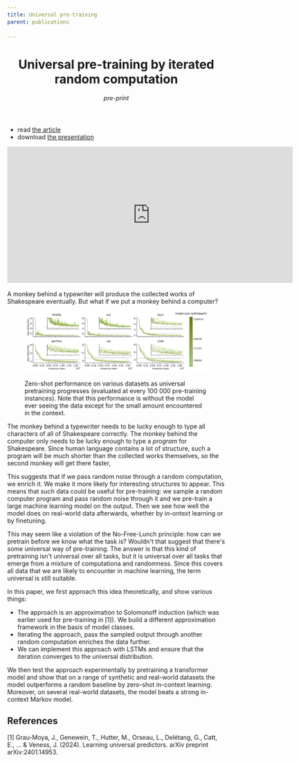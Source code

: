 ```yaml
---
title: Universal pre-training
parent: publications

---
```


<header>
<h1>Universal pre-training by iterated random computation</h1>
<span class="venue"><em>pre-print</em></span>
</header>

<ul class="links">
	<li>read <a href="https://arxiv.org/abs/2506.20057">the article</a></li>
<li>
download <a href="/files/KCLondon.2025.pdf">the presentation</a>
</li>
</ul>

<iframe width="660" height="315" src="https://www.youtube.com/embed/3AYAAb7aW2s?si=OwA41L-XcAmBhkYR" title="YouTube video player" frameborder="0" allow="accelerometer; autoplay; clipboard-write; encrypted-media; gyroscope; picture-in-picture; web-share" referrerpolicy="strict-origin-when-cross-origin" allowfullscreen></iframe>


A monkey behind a typewriter will produce the collected works of Shakespeare eventually. But what if we put a monkey behind a computer? 

<figure class="wide">
	<img  src="/images/up/scaling-tests.svg"/>

<figcaption>
<p>Zero-shot performance on various datasets as universal pretraining progresses (evaluated at every 100 000 pre-training instances). Note that this performance is without the model ever seeing the data except for the small amount encountered in the context.</p>
</figcaption>
</figure>

The monkey behind a typewriter needs to be lucky enough to type all characters of all of Shakespeare correctly. The monkey behind the computer only needs to be lucky enough to type a _program_ for Shakespeare. Since human language contains a lot of structure, such a program will be much shorter than the collected works themselves, so the second monkey will get there faster, 

This suggests that if we pass random noise through a random computation, we enrich it. We make it more likely for interesting structures to appear. This means that such data could be useful for pre-training: we sample a random computer program and pass random noise through it and we pre-train a large machine learning model on the output. Then we see how well the model does on real-world data afterwards, whether by in-ontext learning or by finetuning.

This may seem like a violation of the No-Free-Lunch principle: how can we pretrain before we know what the task is? Wouldn't that suggest that there's some universal way of pre-training. The answer is that this kind of pretraining isn't universal over all tasks, but it is universal over all tasks that emerge from a mixture of computationa and randomness. Since this covers all data that we are likely to encounter in machine learning, the term universal is still suitable. 

In this paper, we first approach this idea theoretically, and show various things:
* The approach is an approximation to Solomonoff induction (which was earlier used for pre-training in [1]). We build a different approximation framework in the basis of model classes.
* Iterating the approach, pass the sampled output through another random computation enriches the data further.
* We can implement this approach with LSTMs and ensure that the iteration converges to the universal distribution. 

We then test the approach experimentally by pretraining a transformer model and show that on a range of synthetic and real-world datasets the model outperforms a random baseline by zero-shot in-context learning. Moreover, on several real-world datasets, the model beats a strong in-context Markov model.



## References

[1] Grau-Moya, J., Genewein, T., Hutter, M., Orseau, L., Delétang, G., Catt, E., ... & Veness, J. (2024). Learning universal predictors. arXiv preprint arXiv:2401.14953.


